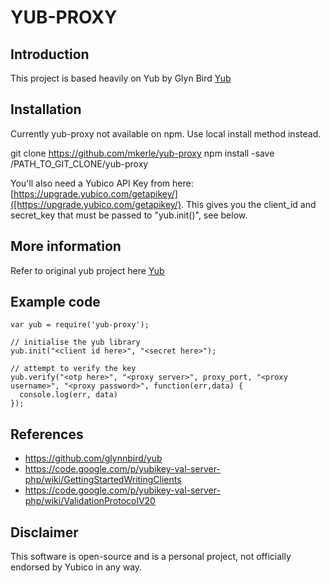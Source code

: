 # YUB-PROXY



## Introduction

This project is based heavily on Yub by Glyn Bird [Yub](https://github.com/glynnbird/yub)

## Installation

Currently yub-proxy not available on npm.  Use local install method instead.

git clone https://github.com/mkerle/yub-proxy
npm install -save /PATH_TO_GIT_CLONE/yub-proxy

You'll also need a Yubico API Key from here: [https://upgrade.yubico.com/getapikey/]([https://upgrade.yubico.com/getapikey/). This gives you the
client_id and secret_key that must be passed to "yub.init()", see below.

## More information

Refer to original yub project here [Yub](https://github.com/glynnbird/yub)

## Example code

```
var yub = require('yub-proxy');

// initialise the yub library
yub.init("<client id here>", "<secret here>");

// attempt to verify the key
yub.verify("<otp here>", "<proxy server>", proxy_port, "<proxy username>", "<proxy password>", function(err,data) {
  console.log(err, data)
});
```



## References

* https://github.com/glynnbird/yub
* https://code.google.com/p/yubikey-val-server-php/wiki/GettingStartedWritingClients
* https://code.google.com/p/yubikey-val-server-php/wiki/ValidationProtocolV20

## Disclaimer

This software is open-source and is a personal project, not officially endorsed by Yubico in any way.

